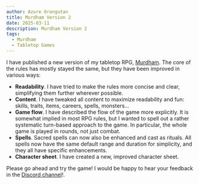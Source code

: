 ```yaml
---
author: Azure Orangutan
title: Murdham Version 2
date: 2025-03-11
description: Murdham Version 2
tags:
  - Murdham
  - Tabletop Games
---
```


I have published a new version of my tabletop RPG, [Murdham](https://murdham.azureorangutan.com).
The core of the rules has mostly stayed the same, but they have been improved in various ways:
* **Readability**.
  I have tried to make the rules more concise and clear, simplifying them further wherever possible.
* **Content**.
  I have tweaked all content to maximize readability and fun: skills, traits, items, careers, spells, monsters...
* **Game flow**.
  I have described the flow of the game more explicitly.
  It is somewhat implied in most RPG rules, but I wanted to spell out a rather systematic turn-based approach to the game.
  In particular, the whole game is played in rounds, not just combat.
* **Spells**.
  Sacred spells can now also be enhanced and cast as rituals.
  All spells now have the same default range and duration for simplicity, and they all have specific enhancements.
* **Character sheet**.
  I have created a new, improved character sheet.

Please go ahead and try the game!
I would be happy to hear your feedback in the [Discord channel](https://discord.gg/58Kbfb2YwX)!.

